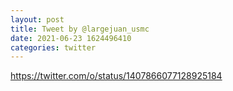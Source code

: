 ```yaml
--- 
layout: post 
title: Tweet by @largejuan_usmc 
date: 2021-06-23 1624496410 
categories: twitter 
--- 
```

https://twitter.com/o/status/1407866077128925184
